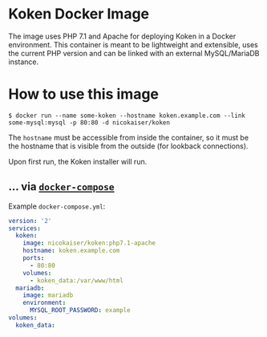 # Koken Docker Image

The image uses PHP 7.1 and Apache for deploying Koken in a Docker environment. This container is meant to be lightweight and extensible, uses the current PHP version and can be linked with an external MySQL/MariaDB instance.

# How to use this image

```console
$ docker run --name some-koken --hostname koken.example.com --link some-mysql:mysql -p 80:80 -d nicokaiser/koken
```

The `hostname` must be accessible from inside the container, so it must be the hostname that is visible from the outside (for lookback connections).

Upon first run, the Koken installer will run.

## ... via [`docker-compose`](https://github.com/docker/compose)

Example `docker-compose.yml`:

```yaml
version: '2'
services:
  koken:
    image: nicokaiser/koken:php7.1-apache
    hostname: koken.example.com
    ports:
      - 80:80
    volumes:
      - koken_data:/var/www/html
  mariadb:
    image: mariadb
    environment:
      MYSQL_ROOT_PASSWORD: example
volumes:
  koken_data:
```
